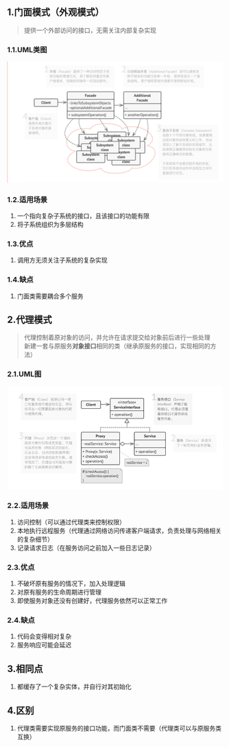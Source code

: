 ## 1.门面模式（外观模式）
> 提供一个外部访问的接口，无需关注内部复杂实现

### 1.1.UML类图
![](./images/facade.png)

### 1.2.适用场景
1. 一个指向复杂子系统的接口，且该接口的功能有限
2. 将子系统组织为多层结构

### 1.3.优点
1. 调用方无须关注子系统的复杂实现

### 1.4.缺点
1. 门面类需要耦合多个服务

## 2.代理模式
> 代理控制着原对象的访问，并允许在请求提交给对象前后进行一些处理 <br>
> 新建一套与原服务**对象接口**相同的类（继承原服务的接口，实现相同的方法）

### 2.1.UML图
![](./images/proxy.png)

### 2.2.适用场景
1. 访问控制（可以通过代理类来控制权限）
2. 本地执行远程服务（代理通过网络访问传递客户端请求，负责处理与网络相关的复杂细节）
3. 记录请求日志（在服务访问之前加入一些日志记录）

### 2.3.优点
1. 不破坏原有服务的情况下，加入处理逻辑
2. 对原有服务的生命周期进行管理
3. 即使服务对象还没有创建好，代理服务依然可以正常工作

### 2.4.缺点
1. 代码会变得相对复杂
2. 服务响应可能会延迟

## 3.相同点
1. 都缓存了一个复杂实体，并自行对其初始化

## 4.区别
1. 代理类需要实现原服务的接口功能，而门面类不需要（代理类可以与原服务类互换）